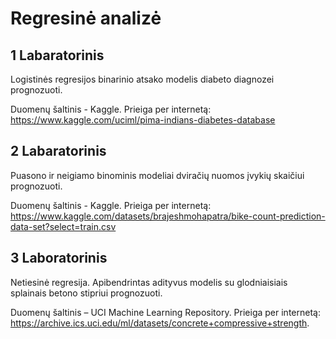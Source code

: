 # Regresinė analizė
## 1 Labaratorinis
Logistinės regresijos binarinio atsako modelis diabeto diagnozei prognozuoti.

Duomenų šaltinis - Kaggle. Prieiga per internetą: https://www.kaggle.com/uciml/pima-indians-diabetes-database

## 2 Labaratorinis
Puasono ir neigiamo binominis modeliai dviračių nuomos įvykių skaičiui prognozuoti.

Duomenų šaltinis - Kaggle. Prieiga per internetą:  https://www.kaggle.com/datasets/brajeshmohapatra/bike-count-prediction-data-set?select=train.csv


## 3 Laboratorinis

Netiesinė regresija. Apibendrintas adityvus modelis su glodniaisiais splainais betono stipriui prognozuoti.

Duomenų šaltinis – UCI Machine Learning Repository. Prieiga per internetą: https://archive.ics.uci.edu/ml/datasets/concrete+compressive+strength.
